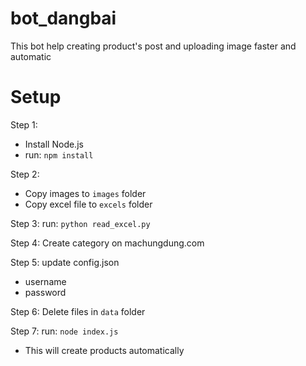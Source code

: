 # bot_dangbai
This bot help creating product's post and uploading image faster and automatic

# Setup

Step 1:
   - Install Node.js
   - run: `npm install`

Step 2: 
  - Copy images to `images` folder
  - Copy excel file to `excels` folder
  
Step 3: run: `python read_excel.py`

Step 4: Create category on machungdung.com

Step 5: update config.json
  - username
  - password
  
Step 6: Delete files in `data` folder

Step 7: run: `node index.js`
 - This will create products automatically
